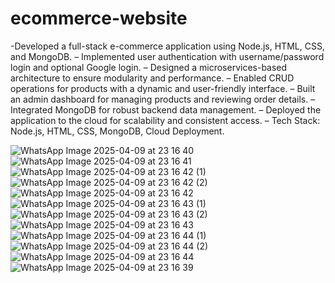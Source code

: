 # ecommerce-website
-Developed a full-stack e-commerce application using Node.js, HTML, CSS, and MongoDB.
– Implemented user authentication with username/password login and optional Google login.
– Designed a microservices-based architecture to ensure modularity and performance.
– Enabled CRUD operations for products with a dynamic and user-friendly interface.
– Built an admin dashboard for managing products and reviewing order details.
– Integrated MongoDB for robust backend data management.
– Deployed the application to the cloud for scalability and consistent access.
– Tech Stack: Node.js, HTML, CSS, MongoDB, Cloud Deployment.

![WhatsApp Image 2025-04-09 at 23 16 40](https://github.com/user-attachments/assets/e33254e6-80cc-4c58-9ce8-4cc9f92d572e)
![WhatsApp Image 2025-04-09 at 23 16 41](https://github.com/user-attachments/assets/6179c159-fcec-4cda-843f-ce92a6f3cee9)
![WhatsApp Image 2025-04-09 at 23 16 42 (1)](https://github.com/user-attachments/assets/f0ed3ccf-e4d7-4c3b-9c8e-03e2640fcd76)
![WhatsApp Image 2025-04-09 at 23 16 42 (2)](https://github.com/user-attachments/assets/d5566f34-1b1a-4ce6-b73f-4f478aab1716)
![WhatsApp Image 2025-04-09 at 23 16 42](https://github.com/user-attachments/assets/f2932fed-e060-4ee2-ba21-822a13dd66eb)
![WhatsApp Image 2025-04-09 at 23 16 43 (1)](https://github.com/user-attachments/assets/f978d4f9-e3bf-4776-89d5-7dcbf20b27be)
![WhatsApp Image 2025-04-09 at 23 16 43 (2)](https://github.com/user-attachments/assets/2eed7f84-724f-4f97-92ca-754e174e7462)
![WhatsApp Image 2025-04-09 at 23 16 43](https://github.com/user-attachments/assets/ebc951c7-380c-4f61-8654-711fec6bfbc4)
![WhatsApp Image 2025-04-09 at 23 16 44 (1)](https://github.com/user-attachments/assets/383c29bb-be56-491a-b332-c5d616e26059)
![WhatsApp Image 2025-04-09 at 23 16 44 (2)](https://github.com/user-attachments/assets/6322b6b9-43ea-4450-9afd-7723a7d6e9bc)
![WhatsApp Image 2025-04-09 at 23 16 44](https://github.com/user-attachments/assets/318ceb59-8078-4c9f-b097-7addc4489b07)
![WhatsApp Image 2025-04-09 at 23 16 39](https://github.com/user-attachments/assets/debd5355-467c-455e-ad32-d272986743a2)
